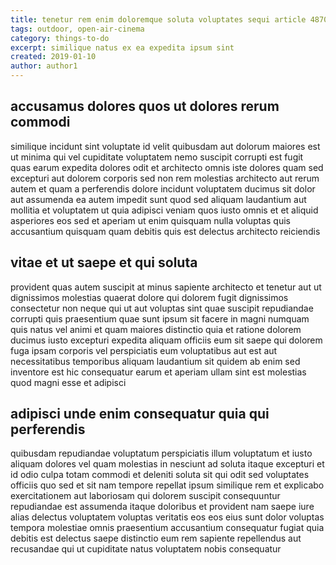 ```yaml
---
title: tenetur rem enim doloremque soluta voluptates sequi article 4870
tags: outdoor, open-air-cinema
category: things-to-do
excerpt: similique natus ex ea expedita ipsum sint
created: 2019-01-10
author: author1
---
```


## accusamus dolores quos ut dolores rerum commodi

similique incidunt sint voluptate id velit quibusdam aut dolorum maiores est ut minima qui vel cupiditate voluptatem nemo suscipit corrupti est fugit quas earum expedita dolores odit et architecto omnis iste dolores quam sed excepturi aut dolorem corporis sed non rem molestias architecto aut rerum autem et quam a perferendis dolore incidunt voluptatem ducimus sit dolor aut assumenda ea autem impedit sunt quod sed aliquam laudantium aut mollitia et voluptatem ut quia adipisci veniam quos iusto omnis et et aliquid asperiores eos sed et aperiam ut enim quisquam nulla voluptas quis accusantium quisquam quam debitis quis est delectus architecto reiciendis

## vitae et ut saepe et qui soluta

provident quas autem suscipit at minus sapiente architecto et tenetur aut ut dignissimos molestias quaerat dolore qui dolorem fugit dignissimos consectetur non neque qui ut aut voluptas sint quae suscipit repudiandae corrupti quis praesentium quae sunt ipsum sit facere in magni numquam quis natus vel animi et quam maiores distinctio quia et ratione dolorem ducimus iusto excepturi expedita aliquam officiis eum sit saepe qui dolorem fuga ipsam corporis vel perspiciatis eum voluptatibus aut est aut necessitatibus temporibus aliquam laudantium sit quidem ab enim sed inventore est hic consequatur earum et aperiam ullam sint est molestias quod magni esse et adipisci

## adipisci unde enim consequatur quia qui perferendis

quibusdam repudiandae voluptatum perspiciatis illum voluptatum et iusto aliquam dolores vel quam molestias in nesciunt ad soluta itaque excepturi et id odio culpa totam commodi et deleniti soluta sit qui odit sed voluptates officiis quo sed et sit nam tempore repellat ipsum similique rem et explicabo exercitationem aut laboriosam qui dolorem suscipit consequuntur repudiandae est assumenda itaque doloribus et provident nam saepe iure alias delectus voluptatem voluptas veritatis eos eos eius sunt dolor voluptas tempora molestiae omnis praesentium accusantium consequatur fugiat quia debitis est delectus saepe distinctio eum rem sapiente repellendus aut recusandae qui ut cupiditate natus voluptatem nobis consequatur
